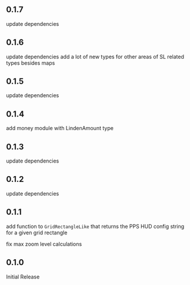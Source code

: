 ## 0.1.7

update dependencies

## 0.1.6

update dependencies
add a lot of new types for other areas of SL related types besides maps

## 0.1.5

update dependencies

## 0.1.4

add money module with LindenAmount type

## 0.1.3

update dependencies

## 0.1.2

update dependencies

## 0.1.1

add function to `GridRectangleLike` that returns the PPS HUD config string
for a given grid rectangle

fix max zoom level calculations

## 0.1.0

Initial Release
